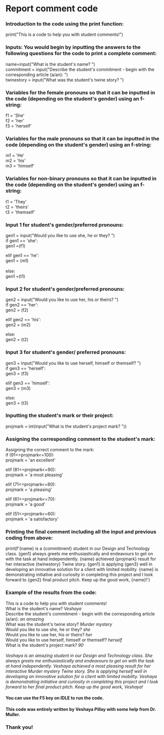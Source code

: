 # Report comment code

### Introduction to the code using the print function: 
print("This is a code to help you with student comments!") <br> 

### Inputs: You would begin by inputting the answers to the following questions for the code to print a complete comment: 
name=input("What is the student's name? ") <br> 
commitment = input("Describe the student's commitment - begin with the corresponding article (a/an): ") <br> 
twinestory = input("What was the student's twine story? ") <br> 

### Variables for the female pronouns so that it can be inputted in the code (depending on the student's gender) using an f-string: 
f1 = 'She' <br> 
f2 = 'her' <br> 
f3 = 'herself' <br> 

### Variables for the male pronouns so that it can be inputted in the code (depending on the student's gender) using an f-string: 
m1 = 'He' <br> 
m2 = 'his' <br> 
m3 = 'himself' <br> 

### Variables for non-binary pronouns so that it can be inputted in the code (depending on the student's gender) using an f-string:
t1 = 'They' <br> 
t2 = 'theirs' <br> 
t3 = 'themself' <br> 

### Input 1 for student's gender/preferred pronouns: 
gen1 = input("Would you like to use she, he or they? ") <br> 
if gen1 == 'she': <br> 
    gen1 =(f1) <br> 

elif gen1 == 'he': <br> 
    gen1 = (m1) <br> 
<br> 
else: <br> 
    gen1 =(t1) <br> 
    
### Input 2 for student's gender/preferred pronouns:
gen2 = input("Would you like to use her, his or theirs? ") <br> 
if gen2 == 'her': <br> 
    gen2 = (f2) <br> 

elif gen2 == 'his': <br> 
    gen2 = (m2) <br> 

else: <br> 
    gen2 = (t2) <br> 

### Input 3 for student's gender/ preferred pronouns: 
gen3 = input("Would you like to use herself, himself or themself? ") <br> 
if gen3 == 'herself': <br> 
    gen3 = (f3) <br> 

elif gen3 == 'himself': <br> 
    gen3 = (m3) <br> 

else: <br> 
    gen3 = (t3) <br> 
    
### Inputting the student's mark or their project: <br> 
projmark = int(input("What is the student's project mark? ")) <br> 

### Assigning the corresponding comment to the student's mark: 
Assigning the correct comment to the mark: <br> 
if (91<=projmark<=100): <br> 
    projmark = 'an excellent' <br> 

elif (81<=projmark<=90): <br> 
    projmark = 'a most pleasing' <br> 

elif (71<=projmark<=80): <br> 
    projmark = 'a pleasing' <br> 

elif (61<=projmark<=70): <br> 
    projmark = 'a good' <br> 

elif (51<=projmark<=60): <br> 
    projmark = 'a satisfactory' <br> 

### Printing the final comment including all the input and previous coding from above: 
print(f'{name} is a {commitment} student in our Design and Technology class. {gen1} always greets me enthusiastically and endeavours to get on with the task at hand independently. {name} achieved {projmark} result for her interactive {twinestory} Twine story. {gen1} is applying {gen3} well in developing an innovative solution for a client with limited mobility. {name} is demonstrating initiative and curiosity in completing this project and I look forward to {gen2} final product pitch. Keep up the good work, {name}!') 

### Example of the results from the code: <br> 

This is a code to help you with student comments! <br> 
What is the student's name? _Veshaya_ <br> 
Describe the student's commitment - begin with the corresponding article (a/an): _an amazing_ <br> 
What was the student's twine story? _Murder mystery_ <br> 
Would you like to use she, he or they? _she_ <br> 
Would you like to use her, his or theirs? _her_ <br> 
Would you like to use herself, himself or themself? _herself_ <br> 
What is the student's project mark? _90_ <br> 
<br>
_Veshaya is an amazing student in our Design and Technology class. She always greets me enthusiastically and endeavours to get on with the task at hand independently. Veshaya achieved a most pleasing result for her interactive Murder mystery Twine story. She is applying herself well in developing an innovative solution for a client with limited mobility. Veshaya is demonstrating initiative and curiosity in completing this project and I look forward to her final product pitch. Keep up the good work, Veshaya!_ <br> 

#### You can use the F5 key on IDLE to run the code. 
#### This code was entirely written by Veshaya Pillay with some help from Dr. Muller. <br> 
### Thank you! 
